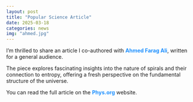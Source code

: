 ```yaml
---
layout: post
title: "Popular Science Article"
date: 2025-03-18
categories: news
img: "ahmed.jpg"
---
```



I’m thrilled to share an article I co-authored with
<a href="https://inspirehep.net/authors/1061059?ui-citation-summary=true" target="_blank" style="color: #1e90ff; text-decoration: none; font-weight: bold;">Ahmed Farag Ali</a>, written for a general audience.

The piece explores fascinating insights into the nature of spirals and their connection to entropy, offering a fresh perspective on the fundamental structure of the universe.

You can read the full article on the <a href="https://phys.org/news/2025-03-nature-spirals-link-entropy.html" target="_blank" style="color: #1e90ff; text-decoration: none; font-weight: bold;">Phys.org</a> website.


